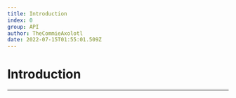 ```yaml
---
title: Introduction
index: 0
group: API
author: TheCommieAxolotl
date: 2022-07-15T01:55:01.509Z
---
```

# Introduction

- - -
